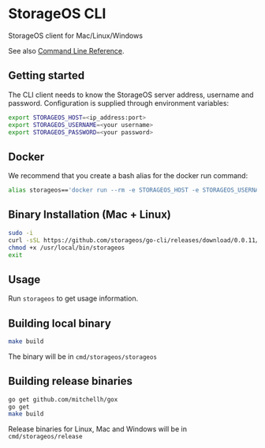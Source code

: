 # StorageOS CLI

StorageOS client for Mac/Linux/Windows

See also [Command Line Reference](http://docs.storageos.com/docs/reference/cli/).

## Getting started

The CLI client needs to know the StorageOS server address, username and password. Configuration is supplied through
environment variables:

```bash
export STORAGEOS_HOST=<ip_address:port>
export STORAGEOS_USERNAME=<your username>
export STORAGEOS_PASSWORD=<your password>
```

## Docker

We recommend that you create a bash alias for the docker run command:

```bash
alias storageos=='docker run --rm -e STORAGEOS_HOST -e STORAGEOS_USERNAME -e STORAGEOS_PASSWORD storageos/cli'
```

## Binary Installation (Mac + Linux)

```bash
sudo -i
curl -sSL https://github.com/storageos/go-cli/releases/download/0.0.11/storageos_linux_amd64 > /usr/local/bin/storageos
chmod +x /usr/local/bin/storageos
exit
```

## Usage

Run `storageos` to get usage information.

## Building local binary

```bash
make build
```

The binary will be in `cmd/storageos/storageos`

## Building release binaries

```bash
go get github.com/mitchellh/gox
go get
make build
```

Release binaries for Linux, Mac and Windows will be in `cmd/storageos/release`
